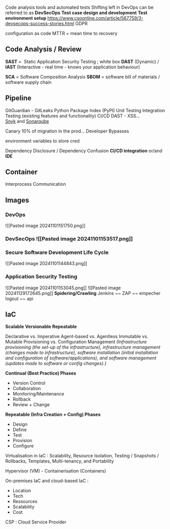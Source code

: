 Code analysis tools and automated tests
Shifting left in DevOps can be referred to as **DevSecOps**
**Test case design and development**
**Test environment setup**
https://www.csoonline.com/article/567759/3-devsecops-success-stories.html GDPR

configuration as code
MTTR = mean time to recovery
## Code Analysis / Review
**SAST** =  Static Application Security Testing ; white box
**DAST** (Dynamic) / **IAST** (Interactive - real time - knows your application behaviour)

**SCA** = Software Composition Analysis
**SBOM** = software bill of materials / software supply chain
## Pipeline
GitGuardian - GitLeaks
Python Package Index (PyPI)
Unit Testing
Integration Testing (existing features and functionality)
CI/CD
DAST - XSS...
[Snyk](https://snyk.io/) and [Sonarqube](https://www.sonarqube.org/)

Canary 10% of migration in the prod...
Developer Bypasses

environment variables to store cred

Dependency Disclosure / Dependency Confusion
**CI/CD integration** or/and **IDE**

## Container
Interprocess Communication

## Images
### DevOps
![[Pasted image 20241101151750.png]]
### DevSecOps ![[Pasted image 20241101153517.png]]
### Secure Software Development Life Cycle
![[Pasted image 20241101144843.png]]
### Application Security Testing
![[Pasted image 20241101153045.png]]
![[Pasted image 20241129172645.png]]
**Spidering/Crawling** 
Jenkins ~~ ZAP ~~ empecher logout ~~ api

## IaC
**Scalable**
**Versionable**
**Repeatable**

Declarative vs. Imperative 
Agent-based vs. Agentless
Immutable vs. Mutable
Provisioning vs. Configuration Management *(Infrastructure provisioning (the set-up of the infrastructure), infrastructure management (changes made to infrastructure), software installation (initial installation and configuration of software/applications), and software management (updates made to software or config changes).)*

**Continual (Best Practice) Phases**
- Version Control
- Collaboration
- Monitoring/Maintenance
- Rollback
- Review + Change

**Repeatable (Infra Creation + Config) Phases**
- Design
- Define
- Test
- Provision
- Configure


Virtualisation in IaC : Scalability, Resource Isolation, Testing / Snapshots / Rollbacks, Templates, Multi-tenancy, and Portability

Hypervisor (VM) -  Containerisation (Containers)

On-premises IaC and cloud-based IaC :
- Location
- Tech
- Ressources
- Scalability
- Cost

CSP : Cloud Service Provider